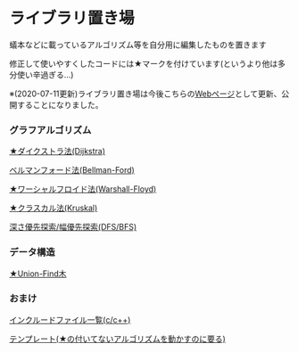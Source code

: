 # ライブラリ置き場
蟻本などに載っているアルゴリズム等を自分用に編集したものを置きます

修正して使いやすくしたコードには★マークを付けています(というより他は多分使い辛過ぎる...)

※(2020-07-11更新)ライブラリ置き場は今後こちらの[Webページ](https://kacho65535.github.io/)として更新、公開することになりました。
### グラフアルゴリズム
[★ダイクストラ法(Dijkstra)](https://github.com/kacho65535/library/blob/master/dijkstra.cpp)

[ベルマンフォード法(Bellman-Ford)](https://github.com/kacho65535/library/blob/master/bellman_ford.cpp)

[★ワーシャルフロイド法(Warshall-Floyd)](https://github.com/kacho65535/library/blob/master/warshall_floyd.cpp)

[★クラスカル法(Kruskal)](https://github.com/kacho65535/library/blob/master/kruskal.cpp)

[深さ優先探索/幅優先探索(DFS/BFS)](https://github.com/kacho65535/library/blob/master/dfs%2Cbfs.cpp)
### データ構造
[★Union-Find木](https://github.com/kacho65535/library/blob/master/union_find.cpp)
### おまけ
[インクルードファイル一覧(c/c++)](https://github.com/kacho65535/library/blob/master/include_file.cpp)

[テンプレート(★の付いてないアルゴリズムを動かすのに要る)](https://github.com/kacho65535/library/blob/master/template.cpp)
